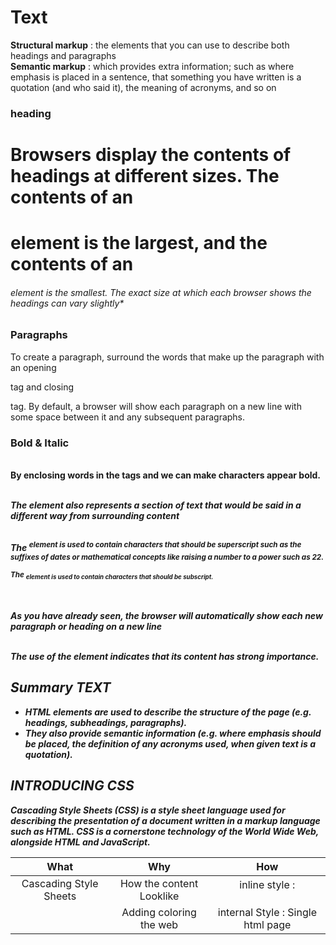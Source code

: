 #   Text

**Structural markup** : the elements that you can use to
describe both headings and paragraphs  
**Semantic markup** : which provides extra information; such
as where emphasis is placed in a sentence, that something
you have written is a quotation (and who said it), the
meaning of acronyms, and so on

### heading

**<h1>**
Browsers display the contents of
headings at different sizes. The
contents of an <h1> element is
the largest, and the contents of
an <h6> element is the smallest.
The exact size at which each
browser shows the headings
can vary slightly*

### Paragraphs

**<p>**
To create a paragraph, surround
the words that make up the
paragraph with an opening <p>
tag and closing </p> tag.
By default, a browser will show
each paragraph on a new line
with some space between it and
any subsequent paragraphs.

### Bold & Italic

**<b>**  
By enclosing words in the tags
<b> and </b> we can make
characters appear bold.

**<i>**  
The <i> element also represents
a section of text that would be
said in a different way from
surrounding content

**<sup>**  
The <sup> element is used
to contain characters that
should be superscript such
as the suffixes of dates or
mathematical concepts like
raising a number to a power such
as 22.  
**<sub>**  
The <sub> element is used to
contain characters that should
be subscript. 

**<br>**  
As you have already seen, the
browser will automatically show
each new paragraph or heading
on a new line

**<strong>**  
The use of the <strong>
element indicates that its
content has strong importance.

## Summary TEXT
- HTML elements are used to describe the structure of
the page (e.g. headings, subheadings, paragraphs).
- They also provide semantic information (e.g. where
emphasis should be placed, the definition of any
acronyms used, when given text is a quotation).


## INTRODUCING CSS

*Cascading Style Sheets (CSS) is a style sheet language used for describing the presentation of a document written in a markup language such as HTML. CSS is a cornerstone technology of the World Wide Web, alongside HTML and JavaScript.*

| What | Why | How
| :---: | :---: | :---:
| Cascading Style Sheets | How the content Looklike | inline style : <p style="somthing:somthing" ></p>
|  | Adding coloring the web | internal Style : Single html page     <style><style>
|  | Control the position of the element | external Style : Creat new Css file and link it to the html <link rel="stylesheet" href="mystyle.css">
|  | font : size/weight/type
|  | borders
|  | Responsivness
|  | animate the website

### Summary
- CSS treats each HTML e XX lement as if it appears inside
its own box and uses rules to indicate how that
element should look.
- Rules are made up of selectors (that specify the
elements the rule applies to) and declarations (that
indicate what these elements should look like).
- Different types of selectors allow you to target your
rules at different elements.
- Declarations are made up of two parts: the properties
of the element that you want to change, and the values
of those properties. For example, the font-family
property sets the choice of font, and the value arial
specifies Arial as the preferred typeface.
- CSS rules usually appear in a separate document,
although they may appear within an HTML page.


# JavaScript

*JavaScript often abbreviated as JS, is a programming language that conforms to the ECMAScript specification. JavaScript is high-level, often just-in-time compiled, and multi-paradigm. It has curly-bracket syntax, dynamic typing, prototype-based object-orientation, and first-class functions.*

| It is Functionality | Programming Language | For interaction with user
| :---: | :---: | :---:

# Syntax
### The Rules of doing Something
**Variables** in JavaScript can be defined using either the **var**, **int** , **boolean** or **String** keywords.

## Operator :
* arithmatic Operator 

 example : + * / -

* assigment Operator:  
 example : = 

 ## Comparison : 

* example : > < == === !=

### However, most runtime environments have a console object that can be used to print output. Here is a minimalist Hello World program in JavaScript:

# console.log("Hello World!");

## **Switch**

- The switch statement is used to perform different actions based on different conditions.

- Use the switch statement to select one of many code blocks to be executed.

*Syntax*  
switch(expression) {  
  case x:  
    // code block  
    break;  
  case y:  
    // code block  
    break;  
  default:  
    // code block  
}  

### This is how it works:

- The switch expression is evaluated once.
- The value of the expression is compared with the values of each case.
- If there is a match, the associated block of code is executed.
- If there is no match, the default code block is executed.  

**Example**  
- The getDay() method returns the weekday as a number between 0 and 6.

(Sunday=0, Monday=1, Tuesday=2 ..)

This example uses the weekday number to calculate the weekday name:

switch (new Date().getDay()) {  
  case 0:  
    day = "Sunday";  
    break;  
  case 1:  
    day = "Monday";  
    break;  
  case 2:  
     day = "Tuesday";  
    break;  
  case 3:  
    day = "Wednesday";  
    break;  
  case 4: 
    day = "Thursday";  
    break;  
  case 5:  
    day = "Friday";  
    break;  
  case 6:  
    day = "Saturday";  
}  

### The break Keyword
- When JavaScript reaches a break keyword, it breaks out of the switch block.

- This will stop the execution inside the switch block.

- It is not necessary to break the last case in a switch block. The block breaks (ends) there anyway.

**Note: If you omit the break statement, the next case will be executed even if the evaluation does not match the case.**

### The default Keyword
- The default keyword specifies the code to run if there is no case match



